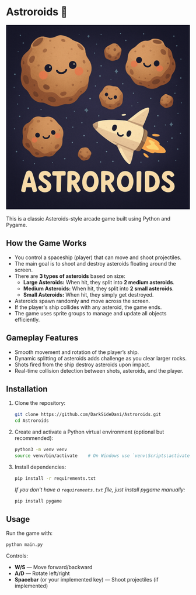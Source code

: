 # Astroroids 🚀

![Astroroids Thumbnail](/Astroroids.png)

This is a classic Asteroids-style arcade game built using Python and Pygame.

## How the Game Works

- You control a spaceship (player) that can move and shoot projectiles.
- The main goal is to shoot and destroy asteroids floating around the screen.
- There are **3 types of asteroids** based on size:
  - **Large Asteroids:** When hit, they split into **2 medium asteroids**.
  - **Medium Asteroids:** When hit, they split into **2 small asteroids**.
  - **Small Asteroids:** When hit, they simply get destroyed.
- Asteroids spawn randomly and move across the screen.
- If the player's ship collides with any asteroid, the game ends.
- The game uses sprite groups to manage and update all objects efficiently.

## Gameplay Features

- Smooth movement and rotation of the player’s ship.
- Dynamic splitting of asteroids adds challenge as you clear larger rocks.
- Shots fired from the ship destroy asteroids upon impact.
- Real-time collision detection between shots, asteroids, and the player.

## Installation

1. Clone the repository:

   ```bash
   git clone https://github.com/DarkSideDani/Astroroids.git
   cd Astroroids
   ```

2. Create and activate a Python virtual environment (optional but recommended):

   ```bash
   python3 -m venv venv
   source venv/bin/activate    # On Windows use `venv\Scripts\activate`
   ```

3. Install dependencies:

   ```bash
   pip install -r requirements.txt
   ```

   *If you don't have a `requirements.txt` file, just install pygame manually:*

   ```bash
   pip install pygame
   ```

## Usage

Run the game with:

```bash
python main.py
```

Controls:

* **W/S** — Move forward/backward
* **A/D** — Rotate left/right
* **Spacebar** (or your implemented key) — Shoot projectiles (if implemented)